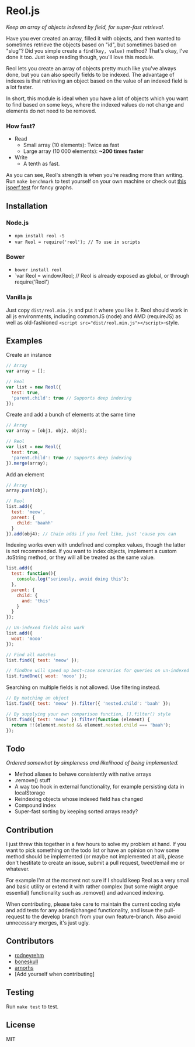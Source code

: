# Reol.js

_Keep an array of objects indexed by field, for super-fast retrieval._

Have you ever created an array, filled it with objects, and then wanted to sometimes 
retrieve the objects based on "id", but sometimes based on "slug"? Did you simple 
create a `find(key, value)` method? That's okay, I've done it too. Just keep reading 
though, you'll love this module.

Reol lets you create an array of objects pretty much like you've always done, but 
you can also specify fields to be indexed. The advantage of indexes is that 
retrieving an object based on the value of an indexed field is a lot faster.

In short, this module is ideal when you have a lot of objects which you want to 
find based on some keys, where the indexed values do not change and elements do 
not need to be removed.


### How fast?

* Read
    * Small array (10 elements): Twice as fast
    * Large array (10 000 elements): **~200 times faster**
* Write
    * A tenth as fast.

As you can see, Reol's strength is when you're reading more than writing.
Run `make benchmark` to test yourself on your own machine or check out
[this jsperf test](http://jsperf.com/reol-js-vs-naive-search/10) for fancy graphs.


## Installation

### Node.js

* `npm install reol -S`
* `var Reol = require('reol'); // To use in scripts`

### Bower

* `bower install reol`
* `var Reol = window.Reol; // Reol is already exposed as global, or through require('Reol')

### Vanilla js

Just copy `dist/reol.min.js` and put it where you like it. Reol should work in 
all js environments, including commonJS (node) and AMD (requireJS) as well as 
old-fashioned `<script src="dist/reol.min.js"></script>`-style.


## Examples

Create an instance

```javascript
// Array
var array = [];

// Reol
var list = new Reol({
  test: true,
  'parent.child': true // Supports deep indexing
});
```

Create and add a bunch of elements at the same time

```javascript
// Array
var array = [obj1, obj2, obj3];

// Reol
var list = new Reol({
  test: true,
  'parent.child': true // Supports deep indexing
}).merge(array);
```

Add an element

```javascript
// Array
array.push(obj);

// Reol
list.add({
  test: 'meow',
  parent: {
    child: 'baahh'
  }
}).add(obj4); // Chain adds if you feel like, just 'cause you can
```

Indexing works even with undefined and complex values, though the latter is not
recommended. If you want to index objects, implement a custom .toString method,
or they will all be treated as the same value.

```javascript
list.add({
  test: function(){
    console.log("seriously, avoid doing this");
  },
  parent: {
    child: {
      and: 'this'
    }
  }
});

// Un-indexed fields also work
list.add({
  woot: 'mooo'
});

// Find all matches
list.find({ test: 'meow' });

// findOne will speed up best-case scenarios for queries on un-indexed fields
list.findOne({ woot: 'mooo' });
```

Searching on multiple fields is not allowed. Use filtering instead.

```javascript
// By matching an object
list.find({ test: 'meow' }).filter({ 'nested.child': 'baah' });

// By supplying your own comparison function, [].filter() style
list.find({ test: 'meow' }).filter(function (element) {
  return !!(element.nested && element.nested.child === 'baah');
});
```


## Todo

_Ordered somewhat by simpleness and likelihood of being implemented._

* Method aliases to behave consistently with native arrays
* .remove() stuff
* A way too hook in external functionality, for example persisting data in localStorage
* Reindexing objects whose indexed field has changed
* Compound index
* Super-fast sorting by keeping sorted arrays ready?


## Contribution

I just threw this together in a few hours to solve my problem at hand. If you
want to pick something on the todo list or have an opinion on how some method
should be implemented (or maybe not implemented at all), please don't hestitate
to create an issue, submit a pull request, tweet/email me or whatever.

For example I'm at the moment not sure if I should keep Reol as a very small
and basic utility or extend it with rather complex (but some might argue essential)
functionality such as .remove() and advanced indexing.

When contributing, please take care to maintain the current coding style and add
tests for any added/changed functionality, and issue the pull-request to the
develop branch from your own feature-branch. Also avoid unnecessary merges,
it's just ugly.


## Contributors

* [rodneyrehm](https://github.com/rodneyrehm)
* [boneskull](https://github.com/boneskull)
* [arnorhs](https://github.com/arnorhs)
* [Add yourself when contributing]


## Testing

Run `make test` to test.


## License

MIT
